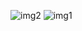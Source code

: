 ![img2](https://github.com/sleepyhoon/2023-2-Backend-Study/assets/101882530/30c91e43-5eaf-49a2-8ad5-7a74cdab8310)
![img1](https://github.com/sleepyhoon/2023-2-Backend-Study/assets/101882530/445969d4-8df0-4b49-a9e0-d46820bbd64a)